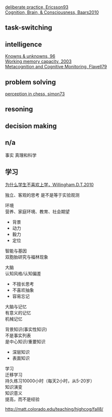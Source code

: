 [deliberate practice, Ericsson93](https://graphics8.nytimes.com/images/blogs/freakonomics/pdf/DeliberatePractice(PsychologicalReview).pdf)  
[Cognition, Brain, & Consciousness, Baars2010](https://book.douban.com/subject/26715572/)  


## task-switching

## intelligence

[Knowns & unknowns, 96](http://matt.colorado.edu/teaching/highcog/fall8/nbbbbchlpsu96.pdf)  
[Working memory capacity, 2003](http://matt.colorado.edu/teaching/highcog/fall8/cke3.pdf)  
[Metacognition and Cognitive Monitoring, Flavell79](https://pdfs.semanticscholar.org/ee65/2f0f63ed5b0cfe0af4cb4ea76b2ecf790c8d.pdf)  

## problem solving

[perception in chess, simon73](http://matt.colorado.edu/teaching/highcog/fall8/cs73.pdf)  

## resoning

## decision making

## n/a
事实 真理和科学

## 学习

[为什么学生不喜欢上学，Willingham.D.T.2010](https://book.douban.com/subject/4864832/)  

独立、客观的思考 是不是等于实验观测  

环境  
营养、家庭环境、教育、社会期望

- 背景
- 动力
- 毅力
- 定位


智能与基因  
双胞胎研究与福林现象  

大脑  
认知风格/认知偏差  

- 不擅长思考
- 不喜欢抽象
- 容易忘记

大脑与记忆  
有意义的记忆  
机械记忆  

背景知识(事实性知识)  
不是事实列表  
是中心知识/重要知识  

- 深层知识
- 表面知识

学习  
迁移学习  
持久练习10000小时（每天2小时，从5-20岁）  
知识演变  
知识意义  
提高，而不是经验  

http://matt.colorado.edu/teaching/highcog/fall8/